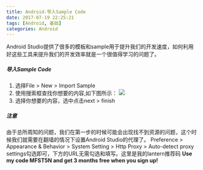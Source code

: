 ```yaml
---
title: Android-导入Sample Code
date: 2017-07-19 22:25:21
tags: [Android, 基础]
categories: Android
---
```


Android Studio提供了很多的模板和sample用于提升我们的开发速度，如何利用好这些工具来提升我们的开发效率就是一个很值得学习的问题了。

##### 导入Sample Code

1. 选择File > New > Import Sample
2. 使用搜索框查找你想要的内容,如下图所示： ![](https://developer.android.com/studio/images/write/browse-samples_2x.png) 
3. 选择你想要的内容，选中点击next > finish


##### 注意
由于总所周知的问题，我们在第一步的时候可能会出现找不到资源的问题，这个时候我们就需要在翻墙的情况下设置Android Studio的代理了。 Preference > Appearance & Behavior > System Setting > Http Proxy > Auto-detect proxy settings勾选即可，下方的URL无需勾选和填写。这里是我的lantern推荐码 **Use my code MFST5N and get 3 months free when you sign up!**